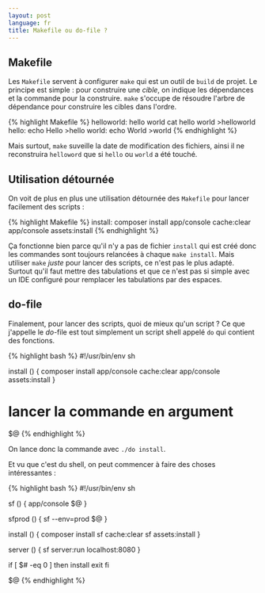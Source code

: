 ```yaml
---
layout: post
language: fr
title: Makefile ou do-file ?
---
```


## Makefile

Les `Makefile` servent à configurer `make` qui est un outil de `build` de projet.
Le principe est simple : pour construire une *cible*, on indique les dépendances et la commande pour la construire.
`make` s'occupe de résoudre l'arbre de dépendance pour construire les cibles dans l'ordre. 

{% highlight Makefile %}
helloworld: hello world
    cat hello world >helloworld
hello:
    echo Hello >hello
world:
    echo World >world
{% endhighlight %}

Mais surtout, `make` suveille la date de modification des fichiers, ainsi il ne reconstruira `helloword` que si `hello` ou `world` a été touché.

## Utilisation détournée

On voit de plus en plus une utilisation détournée des `Makefile` pour lancer facilement des scripts :

{% highlight Makefile %}
install:
    composer install
    app/console cache:clear
    app/console assets:install
{% endhighlight %}

Ça fonctionne bien parce qu'il n'y a pas de fichier `install` qui est créé donc les commandes sont toujours relancées à chaque `make install`.
Mais utiliser `make` *juste* pour lancer des scripts, ce n'est pas le plus adapté.
Surtout qu'il faut mettre des tabulations et que ce n'est pas si simple avec un IDE configuré pour remplacer les tabulations par des espaces.

## do-file

Finalement, pour lancer des scripts, quoi de mieux qu'un script ? 
Ce que j'appelle le *do*-file est tout simplement un script shell appelé `do` qui contient des fonctions.

{% highlight bash %}
#!/usr/bin/env sh

install () {
    composer install
    app/console cache:clear
    app/console assets:install
}

# lancer la commande en argument
$@
{% endhighlight %}

On lance donc la commande avec `./do install`.

Et vu que c'est du shell, on peut commencer à faire des choses intéressantes :

{% highlight bash %}
#!/usr/bin/env sh

sf () {
    app/console $@
}

sfprod () {
    sf --env=prod $@
}

install () {
    composer install
    sf cache:clear
    sf assets:install
}

server () {
    sf server:run localhost:8080
}

if [ $# -eq 0 ]
then
    install
    exit
fi

$@
{% endhighlight %}
